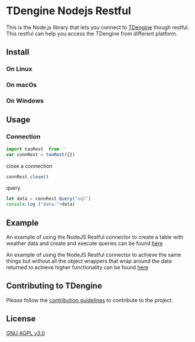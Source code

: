 # TDengine Nodejs Restful

This is the Node.js library that lets you connect to [TDengine](https://www.github.com/taosdata/tdengine) though
restful. This restful can help you access the TDengine from different platform.

## Install

### On Linux

### On macOs

### On Windows

## Usage

### Connection

```javascript
import taoRest  from ''
var connRest = taoRest({})
```
close a connection 
```javascript
connRest.close()
```
query
```javascript
let data = connRest.Query("sql")
console.log ("data:"+data)
```

## Example
An example of using the NodeJS Restful connector to create a table with weather data and create and execute queries can be found [here](https://github.com/taosdata/TDengine/tree/master/tests/examples/node-rest/rest-node-example.js) 

An example of using the NodeJS Restful connector to achieve the same things but without all the object wrappers that wrap around the data returned to achieve higher functionality can be found [here](https://github.com/taosdata/TDengine/tree/master/tests/examples/nodejs/node-example-raw.js)

## Contributing to TDengine

Please follow the [contribution guidelines](https://github.com/taosdata/TDengine/blob/master/CONTRIBUTING.md) to contribute to the project.

## License

[GNU AGPL v3.0](http://www.gnu.org/licenses/agpl-3.0.html)
